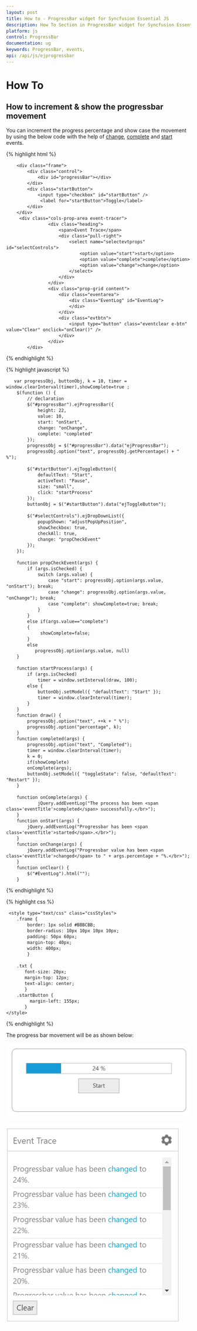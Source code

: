 ```yaml
---
layout: post
title: How to - ProgressBar widget for Syncfusion Essential JS
description: How To Section in ProgressBar widget for Syncfusion Essential JS
platform: js
control: ProgressBar
documentation: ug
keywords: ProgressBar, events, 
api: /api/js/ejprogressbar
---
```


# How To

## How to increment & show the progressbar movement

You can increment the progress percentage and show case the movement by using the below code with the help of [change](https://help.syncfusion.com/api/js/ejprogressbar#events:change), [complete](https://help.syncfusion.com/api/js/ejprogressbar#events:complete) and [start](https://help.syncfusion.com/api/js/ejprogressbar#events:start) events.

{% highlight html %}

        <div class="frame">
            <div class="control">
                <div id="progressBar"></div>
            </div>
            <div class="startButton">
                <input type="checkbox" id="startButton" />
                 <label for="startButton">Toggle</label>
            </div>
        </div>  
         <div class="cols-prop-area event-tracer">
                    <div class="heading">
                        <span>Event Trace</span>
                        <div class="pull-right">
                            <select name="selectevtprops" id="selectControls">
                                <option value="start">start</option>
                                <option value="complete">complete</option>
                                <option value="change">change</option>
                            </select>
                        </div>
                    </div>
					<div class="prop-grid content">
						<div class="eventarea">
							<div class="EventLog" id="EventLog">
							</div>
						</div>
						<div class="evtbtn">
							<input type="button" class="eventclear e-btn" value="Clear" onclick="onClear()" />
						</div>
					</div>    
            </div> 
     
{% endhighlight %}

{% highlight javascript %}

       var progressObj, buttonObj, k = 10, timer = window.clearInterval(timer),showComplete=true ;
        $(function () {
            // declaration
            $("#progressBar").ejProgressBar({
                height: 22,
                value: 10,
                start: "onStart",
                change: "onChange",
                complete: "completed"
            });
            progressObj = $("#progressBar").data("ejProgressBar");
            progressObj.option("text", progressObj.getPercentage() + " %");

            $("#startButton").ejToggleButton({
                defaultText: "Start",
                activeText: "Pause",
                size: "small",
                click: "startProcess"
            });
            buttonObj = $("#startButton").data("ejToggleButton");

            $("#selectControls").ejDropDownList({
                popupShown: "adjustPopUpPosition",
                showCheckbox: true,
                checkAll: true,
                change: "propCheckEvent"
            });
        });

        function propCheckEvent(args) {
            if (args.isChecked) {
                switch (args.value) {
                    case "start": progressObj.option(args.value, "onStart"); break;
                    case "change": progressObj.option(args.value, "onChange"); break;
                    case "complete": showComplete=true; break;
                }
            }
            else if(args.value=="complete") 
			{             
                 showComplete=false; 
            }
            else
			   progressObj.option(args.value, null)            
        }

        function startProcess(args) {
            if (args.isChecked) 
                timer = window.setInterval(draw, 100);
            else {
                buttonObj.setModel({ "defaultText": "Start" });
                timer = window.clearInterval(timer);
            }
        }
        function draw() {
            progressObj.option("text", ++k + " %");
            progressObj.option("percentage", k);
        }
        function completed(args) {
            progressObj.option("text", "Completed");
            timer = window.clearInterval(timer);
            k = 0;
            if(showComplete)
            onComplete(args);
            buttonObj.setModel({ "toggleState": false, "defaultText": "Restart" });
        }

        function onComplete(args) {
                jQuery.addEventLog("The process has been <span class='eventTitle'>completed</span> successfully.</br>");
        }
        function onStart(args) {
            jQuery.addEventLog("Progressbar has been <span class='eventTitle'>started</span>.</br>");
        }
        function onChange(args) {
            jQuery.addEventLog("Progressbar value has been <span class='eventTitle'>changed</span> to " + args.percentage + "%.</br>");
        }
        function onClear() {
            $("#EventLog").html("");
        }
    
 
{% endhighlight %}

{% highlight css %}

     <style type="text/css" class="cssStyles">
        .frame {
            border: 1px solid #BBBCBB;
            border-radius: 10px 10px 10px 10px;
            padding: 50px 60px;
            margin-top: 40px;
            width: 400px;
            }
       
        .txt {
           font-size: 20px;
           margin-top: 12px;
           text-align: center;
           }
        .startButton {
             margin-left: 155px;
           }
    </style>

{% endhighlight %}

The progress bar movement will be as shown below:

![](HowTo_images/HowTo_img1.jpeg)

![](HowTo_images/HowTo_img2.jpeg)